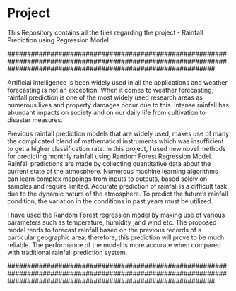 # Project
This Repository contains all the files regarding the project - Rainfall Prediction using Regression Model 

#####################################################################################################################################################################


Artificial intelligence is been widely used in all the applications and weather forecasting is not an exception. When it comes to weather forecasting, rainfall prediction is one of the most widely used research areas as numerous lives and property damages occur due to this. Intense rainfall has abundant impacts on society and on our daily life from cultivation to disaster measures. 

Previous rainfall prediction models that are widely used, makes use of many the complicated blend of mathematical instruments which was insufficient to get a higher classification rate. In this project, I used new novel methods for predicting monthly rainfall using Random Forest Regression Model. Rainfall predictions are made by collecting quantitative data about the current state of the atmosphere. Numerous machine learning algorithms can learn complex mappings from inputs to outputs, based solely on samples and require limited. Accurate prediction of rainfall is a difficult task due to the dynamic nature of the atmosphere. To predict the future’s rainfall condition, the variation in the conditions in past years must be utilized. 

I have used the Random Forest regression model by making use of various parameters such as temperature, humidity ,and wind etc. The proposed model tends to forecast rainfall based on the previous records of a particular geographic area, therefore, this prediction will prove to be much reliable. The performance of the model is more accurate when compared with traditional rainfall prediction system.

#####################################################################################################################################################################
